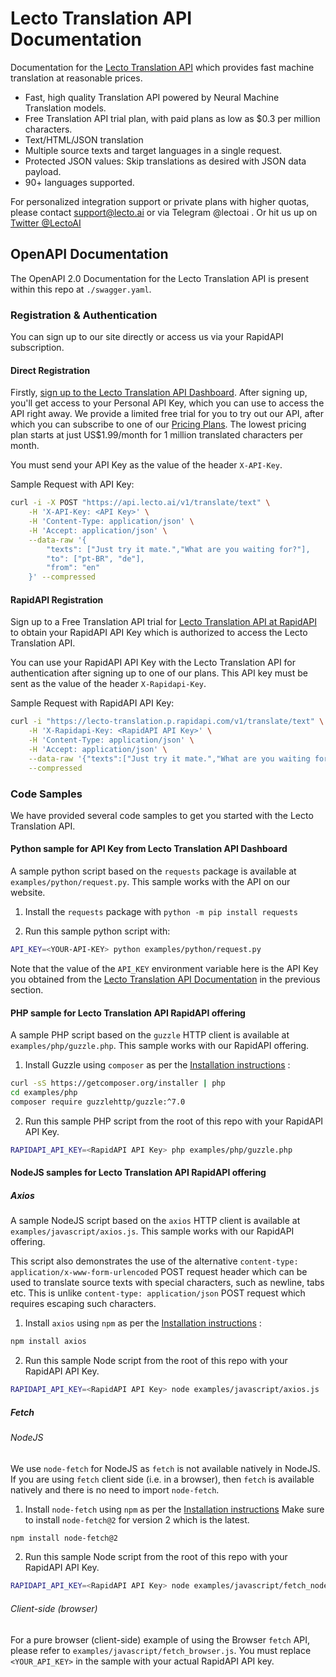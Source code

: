 # Lecto Translation API Documentation

Documentation for the [Lecto Translation API](https://lecto.ai) which provides fast machine translation at reasonable prices.

- Fast, high quality Translation API powered by Neural Machine Translation models.
- Free Translation API trial plan, with paid plans as low as \$0.3 per million characters.
- Text/HTML/JSON translation
- Multiple source texts and target languages in a single request.
- Protected JSON values: Skip translations as desired with JSON data payload.
- 90+ languages supported.

For personalized integration support or private plans with higher quotas, please contact [support@lecto.ai](mailto:%73%75%70%70%6f%72%74%40%6c%65%63%74%6f%2e%61%69) or via Telegram @lectoai . Or hit us up on [Twitter @LectoAI](https://twitter.com/LectoAI)

## OpenAPI Documentation

The OpenAPI 2.0 Documentation for the Lecto Translation API is present within this repo at `./swagger.yaml`.

### Registration & Authentication

You can sign up to our site directly or access us via your RapidAPI subscription.

#### Direct Registration

Firstly, [sign up to the Lecto Translation API Dashboard](https://dashboard.lecto.ai/docs). After signing up, you'll get access to your Personal API Key, which you can use to access the API right away. We provide a limited free trial for you to try out our API, after which you can subscribe to one of our [Pricing Plans](https://dashboard.lecto.ai/pricing). The lowest pricing plan starts at just US\$1.99/month for 1 million translated characters per month.

You must send your API Key as the value of the header `X-API-Key`.

Sample Request with API Key:

```sh
curl -i -X POST "https://api.lecto.ai/v1/translate/text" \
    -H 'X-API-Key: <API Key>' \
    -H 'Content-Type: application/json' \
    -H 'Accept: application/json' \
    --data-raw '{
        "texts": ["Just try it mate.","What are you waiting for?"],
        "to": ["pt-BR", "de"],
        "from": "en"
    }' --compressed
```

#### RapidAPI Registration

Sign up to a Free Translation API trial for [Lecto Translation API at RapidAPI](https://rapidapi.com/lecto-lecto-default/api/lecto-translation/) to obtain your RapidAPI API Key which is authorized to access the Lecto Translation API.

You can use your RapidAPI API Key with the Lecto Translation API for authentication after signing up to one of our plans. This API key must be sent as the value of the header `X-Rapidapi-Key`.

Sample Request with RapidAPI API Key:

```sh
curl -i "https://lecto-translation.p.rapidapi.com/v1/translate/text" \
    -H 'X-Rapidapi-Key: <RapidAPI API Key>' \
    -H 'Content-Type: application/json' \
    -H 'Accept: application/json' \
    --data-raw '{"texts":["Just try it mate.","What are you waiting for?"],"to":["hi"],"from":"en"}' \
    --compressed
```

### Code Samples

We have provided several code samples to get you started with the Lecto Translation API.

#### Python sample for API Key from Lecto Translation API Dashboard

A sample python script based on the `requests` package is available at `examples/python/request.py`. This sample works with the API on our website.

1. Install the `requests` package with `python -m pip install requests`

2. Run this sample python script with:

```sh
API_KEY=<YOUR-API-KEY> python examples/python/request.py
```

Note that the value of the `API_KEY` environment variable here is the API Key you obtained from the [Lecto Translation API Documentation](https://dashboard.lecto.ai/docs) in the previous section.

#### PHP sample for Lecto Translation API RapidAPI offering

A sample PHP script based on the `guzzle` HTTP client is available at `examples/php/guzzle.php`. This sample works with our RapidAPI offering.

1. Install Guzzle using `composer` as per the [Installation instructions](https://docs.guzzlephp.org/en/stable/overview.html#installation) :

```sh
curl -sS https://getcomposer.org/installer | php
cd examples/php
composer require guzzlehttp/guzzle:^7.0
```

2. Run this sample PHP script from the root of this repo with your RapidAPI API Key.

```sh
RAPIDAPI_API_KEY=<RapidAPI API Key> php examples/php/guzzle.php
```

#### NodeJS samples for Lecto Translation API RapidAPI offering

##### Axios

A sample NodeJS script based on the `axios` HTTP client is available at `examples/javascript/axios.js`. This sample works with our RapidAPI offering.

This script also demonstrates the use of the alternative `content-type: application/x-www-form-urlencoded` POST request header which can be used to translate source texts with special characters, such as newline, tabs etc. This is unlike `content-type: application/json` POST request which requires escaping such characters.

1. Install `axios` using `npm` as per the [Installation instructions](https://github.com/axios/axios#installing) :

```sh
npm install axios
```

2. Run this sample Node script from the root of this repo with your RapidAPI API Key.

```sh
RAPIDAPI_API_KEY=<RapidAPI API Key> node examples/javascript/axios.js
```

##### Fetch

###### NodeJS

We use `node-fetch` for NodeJS as `fetch` is not available natively in NodeJS.
If you are using `fetch` client side (i.e. in a browser), then `fetch` is available natively and there is no need to import `node-fetch`.

1. Install `node-fetch` using `npm` as per the [Installation instructions](https://github.com/node-fetch/node-fetch/blob/2.x/README.md#installation) Make sure to install `node-fetch@2` for version 2 which is the latest.

```sh
npm install node-fetch@2
```

2. Run this sample Node script from the root of this repo with your RapidAPI API Key.

```sh
RAPIDAPI_API_KEY=<RapidAPI API Key> node examples/javascript/fetch_node.js
```

###### Client-side (browser)

For a pure browser (client-side) example of using the Browser `fetch` API, please refer to `examples/javascript/fetch_browser.js`. You must replace `<YOUR_API_KEY>` in the sample with your actual RapidAPI API key.
